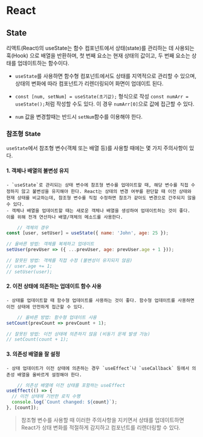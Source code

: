 # React

## State
리액트(React)의 useState는 함수 컴포넌트에서 상태(state)를 관리하는 데 사용되는 훅(Hook) 으로 배열을 반환하며, 첫 번째 요소는 현재 상태의 값이고, 두 번째 요소는 상태를 업데이트하는 함수이다.

- `useState`를 사용하면 함수형 컴포넌트에서도 상태를 지역적으로 관리할 수 있으며, 상태의 변화에 따라 컴포넌트가 리렌더링되어 화면이 업데이트 된다.

- `const [num, setNum] = useState(초기값);` 형식으로 작성 `const numArr = useState();`처럼 작성할 수도 있다. 이 경우 `numArr[0]`으로 값에 접근할 수 있다.

- `num` 값을 변경할때는 반드시 `setNum`함수를 이용해야 한다.


### 참조형 State
`useState`에서 참조형 변수(객체 또는 배열 등)를 사용할 때에는 몇 가지 주의사항이 있다.

#### 1. 객체나 배열의 불변성 유지
	- `useState`로 관리되는 상태 변수에 참조형 변수를 업데이트할 때, 해당 변수를 직접 수정하지 않고 불변성을 유지해야 한다. React는 상태의 변경 여부를 판단할 때 이전 상태와 현재 상태를 비교하는데, 참조형 변수를 직접 수정하면 참조가 같아도 변경으로 간주되지 않을 수 있다.
	- 객체나 배열을 업데이트할 때는 새로운 객체나 배열을 생성하여 업데이트하는 것이 좋다. 이를 위해 전개 연산자나 배열/객체의 메소드를 사용한다.
```javascript
	// 객체의 경우
const [user, setUser] = useState({ name: 'John', age: 25 });

// 올바른 방법: 객체를 복제하고 업데이트
setUser(prevUser => ({ ...prevUser, age: prevUser.age + 1 }));

// 잘못된 방법: 객체를 직접 수정 (불변성이 유지되지 않음)
// user.age += 1;
// setUser(user);
```

#### 2. 이전 상태에 의존하는 업데이트 함수 사용
	- 상태를 업데이트할 때 함수형 업데이트를 사용하는 것이 좋다. 함수형 업데이트를 사용하면 이전 상태에 안전하게 접근할 수 있다.
```javascript
	// 올바른 방법: 함수형 업데이트 사용
setCount(prevCount => prevCount + 1);

// 잘못된 방법: 이전 상태에 의존하지 않음 (비동기 문제 발생 가능)
// setCount(count + 1);
```

#### 3. 의존성 배열을 잘 설정
	- 상태 업데이트가 이전 상태에 의존하는 경우 `useEffect`나 `useCallback` 등에서 의존성 배열을 올바르게 설정해야 한다.
```javascript
	// 의존성 배열에 이전 상태를 포함하는 useEffect
useEffect(() => {
  // 이전 상태에 기반한 로직 수행
  console.log(`Count changed: ${count}`);
}, [count]);
```

> 참조형 변수를 사용할 때 이러한 주의사항을 지키면서 상태를 업데이트하면 React가 상태 변화를 적절하게 감지하고 컴포넌트를 리렌더링할 수 있다.

